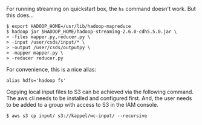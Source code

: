 For running streaming on quickstart box, the `hs` command doesn't work. But this does...

```
$ export HADOOP_HOME=/usr/lib/hadoop-mapreduce
$ hadoop jar $HADOOP_HOME/hadoop-streaming-2.6.0-cdh5.5.0.jar \
> -files mapper.py,reducer.py \
> -input /user/csds/input/* \
> -output /user/csds/outputpy \
> -mapper mapper.py \
> -reducer reducer.py
```

For convenience, this is a nice alias:

```
alias hdfs='hadoop fs'
```

Copying local input files to S3 can be achieved via the following command. The aws cli needs to be installed and configured first. And, the user needs to be added to a group with access to S3 in the IAM console.

```
$ aws s3 cp input/ s3://kappel/wc-input/ --recursive
```
